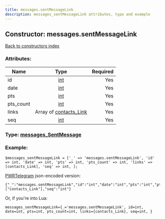 ```yaml
---
title: messages.sentMessageLink
description: messages_sentMessageLink attributes, type and example
---
```

## Constructor: messages.sentMessageLink  
[Back to constructors index](index.md)



### Attributes:

| Name     |    Type       | Required |
|----------|:-------------:|---------:|
|id|[int](../types/int.md) | Yes|
|date|[int](../types/int.md) | Yes|
|pts|[int](../types/int.md) | Yes|
|pts\_count|[int](../types/int.md) | Yes|
|links|Array of [contacts\_Link](../types/contacts_Link.md) | Yes|
|seq|[int](../types/int.md) | Yes|



### Type: [messages\_SentMessage](../types/messages_SentMessage.md)


### Example:

```
$messages_sentMessageLink = ['_' => 'messages.sentMessageLink', 'id' => int, 'date' => int, 'pts' => int, 'pts_count' => int, 'links' => [contacts_Link], 'seq' => int, ];
```  

[PWRTelegram](https://pwrtelegram.xyz) json-encoded version:

```
{"_":"messages.sentMessageLink","id":"int","date":"int","pts":"int","pts_count":"int","links":["contacts_Link"],"seq":"int"}
```


Or, if you're into Lua:  


```
messages_sentMessageLink={_='messages.sentMessageLink', id=int, date=int, pts=int, pts_count=int, links={contacts_Link}, seq=int, }

```


